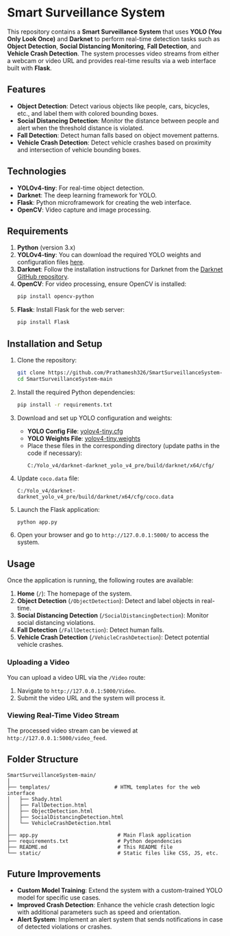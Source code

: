 # Smart Surveillance System

This repository contains a **Smart Surveillance System** that uses **YOLO (You Only Look Once)** and **Darknet** to perform real-time detection tasks such as **Object Detection**, **Social Distancing Monitoring**, **Fall Detection**, and **Vehicle Crash Detection**. The system processes video streams from either a webcam or video URL and provides real-time results via a web interface built with **Flask**.

## Features
- **Object Detection**: Detect various objects like people, cars, bicycles, etc., and label them with colored bounding boxes.
- **Social Distancing Detection**: Monitor the distance between people and alert when the threshold distance is violated.
- **Fall Detection**: Detect human falls based on object movement patterns.
- **Vehicle Crash Detection**: Detect vehicle crashes based on proximity and intersection of vehicle bounding boxes.

## Technologies
- **YOLOv4-tiny**: For real-time object detection.
- **Darknet**: The deep learning framework for YOLO.
- **Flask**: Python microframework for creating the web interface.
- **OpenCV**: Video capture and image processing.

## Requirements

1. **Python** (version 3.x)
2. **YOLOv4-tiny**: You can download the required YOLO weights and configuration files [here](https://github.com/AlexeyAB/darknet#how-to-train-to-detect-your-custom-objects).
3. **Darknet**: Follow the installation instructions for Darknet from the [Darknet GitHub repository](https://github.com/AlexeyAB/darknet).
4. **OpenCV**: For video processing, ensure OpenCV is installed:
   ```bash
   pip install opencv-python
   ```
5. **Flask**: Install Flask for the web server:
   ```bash
   pip install Flask
   ```

## Installation and Setup

1. Clone the repository:
   ```bash
   git clone https://github.com/Prathamesh326/SmartSurveillanceSystem-main.git
   cd SmartSurveillanceSystem-main
   ```

2. Install the required Python dependencies:
   ```bash
   pip install -r requirements.txt
   ```

3. Download and set up YOLO configuration and weights:
   - **YOLO Config File**: [yolov4-tiny.cfg](https://github.com/AlexeyAB/darknet/blob/master/cfg/yolov4-tiny.cfg)
   - **YOLO Weights File**: [yolov4-tiny.weights](https://github.com/AlexeyAB/darknet#pre-trained-models)
   - Place these files in the corresponding directory (update paths in the code if necessary):
     ```
     C:/Yolo_v4/darknet-darknet_yolo_v4_pre/build/darknet/x64/cfg/
     ```

4. Update `coco.data` file:
   ```
   C:/Yolo_v4/darknet-darknet_yolo_v4_pre/build/darknet/x64/cfg/coco.data
   ```

5. Launch the Flask application:
   ```bash
   python app.py
   ```

6. Open your browser and go to `http://127.0.0.1:5000/` to access the system.

## Usage

Once the application is running, the following routes are available:

1. **Home** (`/`): The homepage of the system.
2. **Object Detection** (`/ObjectDetection`): Detect and label objects in real-time.
3. **Social Distancing Detection** (`/SocialDistancingDetection`): Monitor social distancing violations.
4. **Fall Detection** (`/FallDetection`): Detect human falls.
5. **Vehicle Crash Detection** (`/VehicleCrashDetection`): Detect potential vehicle crashes.

### Uploading a Video
You can upload a video URL via the `/Video` route:
1. Navigate to `http://127.0.0.1:5000/Video`.
2. Submit the video URL and the system will process it.

### Viewing Real-Time Video Stream
The processed video stream can be viewed at `http://127.0.0.1:5000/video_feed`.

## Folder Structure

```
SmartSurveillanceSystem-main/
│
├── templates/                     # HTML templates for the web interface
│   ├── Shady.html
│   ├── FallDetection.html
│   ├── ObjectDetection.html
│   ├── SocialDistancingDetection.html
│   └── VehicleCrashDetection.html
│
├── app.py                          # Main Flask application
├── requirements.txt                # Python dependencies
├── README.md                       # This README file
└── static/                         # Static files like CSS, JS, etc.
```

## Future Improvements
- **Custom Model Training**: Extend the system with a custom-trained YOLO model for specific use cases.
- **Improved Crash Detection**: Enhance the vehicle crash detection logic with additional parameters such as speed and orientation.
- **Alert System**: Implement an alert system that sends notifications in case of detected violations or crashes.
